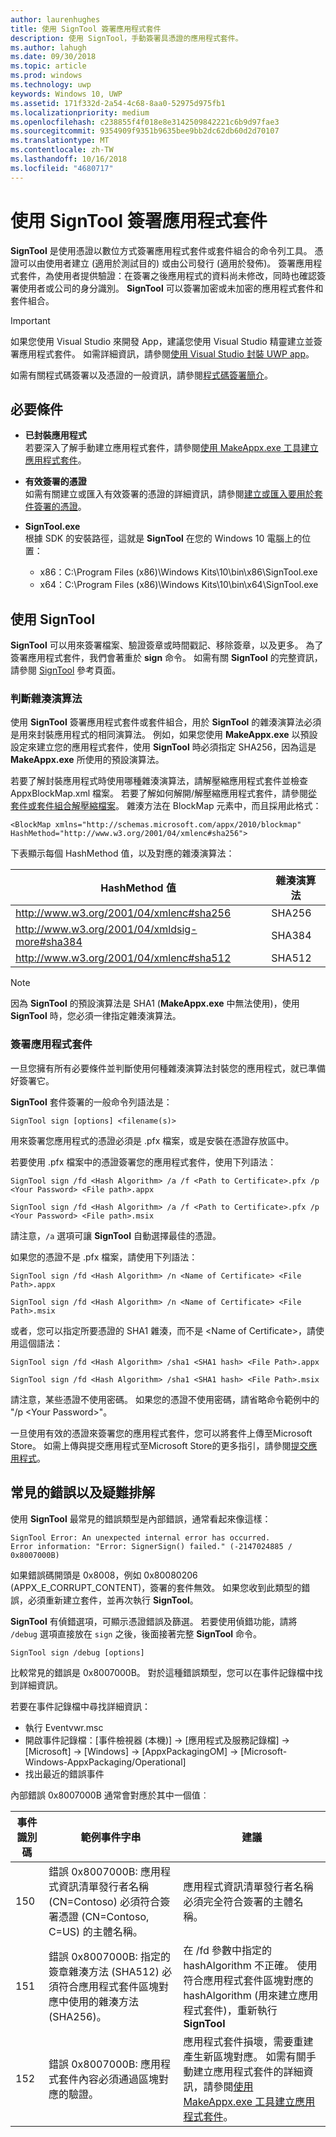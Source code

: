 ```yaml
---
author: laurenhughes
title: 使用 SignTool 簽署應用程式套件
description: 使用 SignTool，手動簽署具憑證的應用程式套件。
ms.author: lahugh
ms.date: 09/30/2018
ms.topic: article
ms.prod: windows
ms.technology: uwp
keywords: Windows 10, UWP
ms.assetid: 171f332d-2a54-4c68-8aa0-52975d975fb1
ms.localizationpriority: medium
ms.openlocfilehash: c238855f4f018e8e3142509842221c6b9d97fae3
ms.sourcegitcommit: 9354909f9351b9635bee9bb2dc62db60d2d70107
ms.translationtype: MT
ms.contentlocale: zh-TW
ms.lasthandoff: 10/16/2018
ms.locfileid: "4680717"
---
```

# <a name="sign-an-app-package-using-signtool"></a>使用 SignTool 簽署應用程式套件


**SignTool** 是使用憑證以數位方式簽署應用程式套件或套件組合的命令列工具。 憑證可以由使用者建立 (適用於測試目的) 或由公司發行 (適用於發佈)。 簽署應用程式套件，為使用者提供驗證：在簽署之後應用程式的資料尚未修改，同時也確認簽署使用者或公司的身分識別。 **SignTool** 可以簽署加密或未加密的應用程式套件和套件組合。

> [!IMPORTANT] 
> 如果您使用 Visual Studio 來開發 App，建議您使用 Visual Studio 精靈建立並簽署應用程式套件。 如需詳細資訊，請參閱[使用 Visual Studio 封裝 UWP app](https://msdn.microsoft.com/windows/uwp/packaging/packaging-uwp-apps)。

如需有關程式碼簽署以及憑證的一般資訊，請參閱[程式碼簽署簡介](https://msdn.microsoft.com/library/windows/desktop/aa380259.aspx#introduction_to_code_signing)。

## <a name="prerequisites"></a>必要條件
- **已封裝應用程式**  
    若要深入了解手動建立應用程式套件，請參閱[使用 MakeAppx.exe 工具建立應用程式套件](https://msdn.microsoft.com/windows/uwp/packaging/create-app-package-with-makeappx-tool)。 

- **有效簽署的憑證**  
    如需有關建立或匯入有效簽署的憑證的詳細資訊，請參閱[建立或匯入要用於套件簽署的憑證](https://msdn.microsoft.com/windows/uwp/packaging/create-certificate-package-signing)。

- **SignTool.exe**  
    根據 SDK 的安裝路徑，這就是 **SignTool** 在您的 Windows 10 電腦上的位置：
    - x86：C:\Program Files (x86)\Windows Kits\10\bin\x86\SignTool.exe
    - x64：C:\Program Files (x86)\Windows Kits\10\bin\x64\SignTool.exe

## <a name="using-signtool"></a>使用 SignTool

**SignTool** 可以用來簽署檔案、驗證簽章或時間戳記、移除簽章，以及更多。 為了簽署應用程式套件，我們會著重於 **sign** 命令。 如需有關 **SignTool** 的完整資訊，請參閱 [SignTool](https://msdn.microsoft.com/library/windows/desktop/aa387764.aspx) 參考頁面。 

### <a name="determine-the-hash-algorithm"></a>判斷雜湊演算法
使用 **SignTool** 簽署應用程式套件或套件組合，用於 **SignTool** 的雜湊演算法必須是用來封裝應用程式的相同演算法。 例如，如果您使用 **MakeAppx.exe** 以預設設定來建立您的應用程式套件，使用 **SignTool** 時必須指定 SHA256，因為這是 **MakeAppx.exe** 所使用的預設演算法。

若要了解封裝應用程式時使用哪種雜湊演算法，請解壓縮應用程式套件並檢查 AppxBlockMap.xml 檔案。 若要了解如何解開/解壓縮應用程式套件，請參閱[從套件或套件組合解壓縮檔案](https://msdn.microsoft.com/windows/uwp/packaging/create-app-package-with-makeappx-tool#extract-files-from-a-package-or-bundle)。 雜湊方法在 BlockMap 元素中，而且採用此格式：
```
<BlockMap xmlns="http://schemas.microsoft.com/appx/2010/blockmap" 
HashMethod="http://www.w3.org/2001/04/xmlenc#sha256">
```

下表顯示每個 HashMethod 值，以及對應的雜湊演算法：


| HashMethod 值                              | 雜湊演算法 |
|-----------------------------------------------|----------------|
| http://www.w3.org/2001/04/xmlenc#sha256       | SHA256         |
| http://www.w3.org/2001/04/xmldsig-more#sha384 | SHA384         |
| http://www.w3.org/2001/04/xmlenc#sha512       | SHA512         |

> [!NOTE]
> 因為 **SignTool** 的預設演算法是 SHA1 (**MakeAppx.exe** 中無法使用)，使用 **SignTool** 時，您必須一律指定雜湊演算法。

### <a name="sign-the-app-package"></a>簽署應用程式套件

一旦您擁有所有必要條件並判斷使用何種雜湊演算法封裝您的應用程式，就已準備好簽署它。 

**SignTool** 套件簽署的一般命令列語法是：
```
SignTool sign [options] <filename(s)>
```

用來簽署您應用程式的憑證必須是 .pfx 檔案，或是安裝在憑證存放區中。

若要使用 .pfx 檔案中的憑證簽署您的應用程式套件，使用下列語法：
```
SignTool sign /fd <Hash Algorithm> /a /f <Path to Certificate>.pfx /p <Your Password> <File path>.appx
```
```
SignTool sign /fd <Hash Algorithm> /a /f <Path to Certificate>.pfx /p <Your Password> <File path>.msix
```
請注意，`/a` 選項可讓 **SignTool** 自動選擇最佳的憑證。

如果您的憑證不是 .pfx 檔案，請使用下列語法：
```
SignTool sign /fd <Hash Algorithm> /n <Name of Certificate> <File Path>.appx
```
```
SignTool sign /fd <Hash Algorithm> /n <Name of Certificate> <File Path>.msix
```

或者，您可以指定所要憑證的 SHA1 雜湊，而不是 &lt;Name of Certificate&gt;，請使用這個語法：
```
SignTool sign /fd <Hash Algorithm> /sha1 <SHA1 hash> <File Path>.appx
```
```
SignTool sign /fd <Hash Algorithm> /sha1 <SHA1 hash> <File Path>.msix
```

請注意，某些憑證不使用密碼。 如果您的憑證不使用密碼，請省略命令範例中的 "/p &lt;Your Password&gt;"。

一旦使用有效的憑證來簽署您的應用程式套件，您可以將套件上傳至Microsoft Store。 如需上傳與提交應用程式至Microsoft Store的更多指引，請參閱[提交應用程式](https://msdn.microsoft.com/windows/uwp/publish/app-submissions)。

## <a name="common-errors-and-troubleshooting"></a>常見的錯誤以及疑難排解
使用 **SignTool** 最常見的錯誤類型是內部錯誤，通常看起來像這樣：

```
SignTool Error: An unexpected internal error has occurred.
Error information: "Error: SignerSign() failed." (-2147024885 / 0x8007000B) 
```

如果錯誤碼開頭是 0x8008，例如 0x80080206 (APPX_E_CORRUPT_CONTENT)，簽署的套件無效。 如果您收到此類型的錯誤，必須重新建立套件，並再次執行 **SignTool**。

**SignTool** 有偵錯選項，可顯示憑證錯誤及篩選。 若要使用偵錯功能，請將 `/debug` 選項直接放在 `sign` 之後，後面接著完整 **SignTool** 命令。
```
SignTool sign /debug [options]
``` 

比較常見的錯誤是 0x8007000B。 對於這種錯誤類型，您可以在事件記錄檔中找到詳細資訊。
 
若要在事件記錄檔中尋找詳細資訊：
- 執行 Eventvwr.msc
- 開啟事件記錄檔：\[事件檢視器 (本機)\] -> \[應用程式及服務記錄檔\] -> \[Microsoft\] -> \[Windows\] -> \[AppxPackagingOM\] -> \[Microsoft-Windows-AppxPackaging/Operational\]
- 找出最近的錯誤事件

內部錯誤 0x8007000B 通常會對應於其中一個值︰

| **事件識別碼** | **範例事件字串** | **建議** |
|--------------|--------------------------|----------------|
| 150          | 錯誤 0x8007000B: 應用程式資訊清單發行者名稱 (CN=Contoso) 必須符合簽署憑證 (CN=Contoso, C=US) 的主體名稱。 | 應用程式資訊清單發行者名稱必須完全符合簽署的主體名稱。               |
| 151          | 錯誤 0x8007000B: 指定的簽章雜湊方法 (SHA512) 必須符合應用程式套件區塊對應中使用的雜湊方法 (SHA256)。     | 在 /fd 參數中指定的 hashAlgorithm 不正確。 使用符合應用程式套件區塊對應的 hashAlgorithm (用來建立應用程式套件)，重新執行 **SignTool**  |
| 152          | 錯誤 0x8007000B: 應用程式套件內容必須通過區塊對應的驗證。                                                           | 應用程式套件損壞，需要重建產生新區塊對應。 如需有關手動建立應用程式套件的詳細資訊，請參閱[使用 MakeAppx.exe 工具建立應用程式套件](https://msdn.microsoft.com/windows/uwp/packaging/create-app-package-with-makeappx-tool)。 |